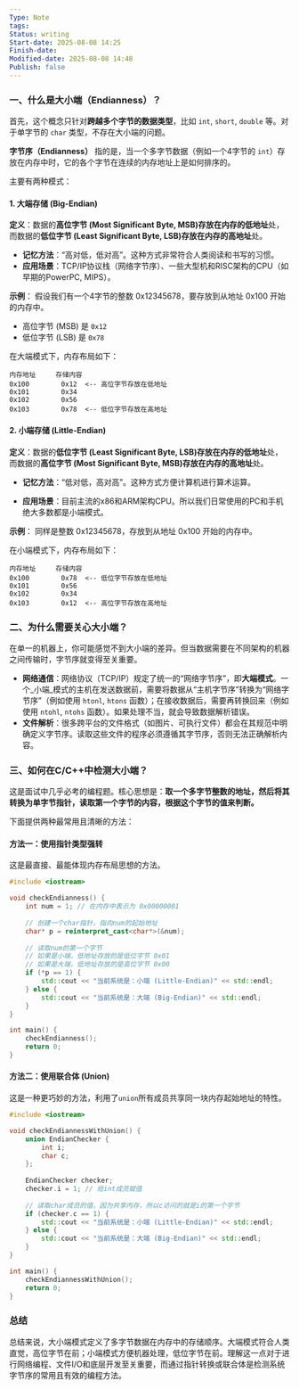 ```yaml
---
Type: Note
tags: 
Status: writing
Start-date: 2025-08-08 14:25
Finish-date: 
Modified-date: 2025-08-08 14:48
Publish: false
---
```


### 一、什么是大小端（Endianness）？

首先，这个概念只针对**跨越多个字节的数据类型**，比如 `int`, `short`, `double` 等。对于单字节的 `char` 类型，不存在大小端的问题。

**字节序（Endianness）** 指的是，当一个多字节数据（例如一个4字节的 `int`）存放在内存中时，它的各个字节在连续的内存地址上是如何排序的。

主要有两种模式：

#### 1. 大端存储 (Big-Endian)

**定义**：数据的**高位字节 (Most Significant Byte, MSB)存放在内存的低地址**处，而数据的**低位字节 (Least Significant Byte, LSB)存放在内存的高地址**处。

- **记忆方法**：“高对低，低对高”。这种方式非常符合人类阅读和书写的习惯。
- **应用场景**：TCP/IP协议栈（网络字节序）、一些大型机和RISC架构的CPU（如早期的PowerPC, MIPS）。


**示例**：
假设我们有一个4字节的整数 0x12345678，要存放到从地址 0x100 开始的内存中。
- 高位字节 (MSB) 是 `0x12`
- 低位字节 (LSB) 是 `0x78`

在大端模式下，内存布局如下：
```
内存地址     存储内容
0x100        0x12  <-- 高位字节存放在低地址
0x101        0x34
0x102        0x56
0x103        0x78  <-- 低位字节存放在高地址
```

#### 2. 小端存储 (Little-Endian)
**定义**：数据的**低位字节 (Least Significant Byte, LSB)存放在内存的低地址**处，而数据的**高位字节 (Most Significant Byte, MSB)存放在内存的高地址**处。

- **记忆方法**：“低对低，高对高”。这种方式方便计算机进行算术运算。
    
- **应用场景**：目前主流的x86和ARM架构CPU。所以我们日常使用的PC和手机绝大多数都是小端模式。
    

**示例**：
同样是整数 0x12345678，存放到从地址 0x100 开始的内存中。

在小端模式下，内存布局如下：
```
内存地址     存储内容
0x100        0x78  <-- 低位字节存放在低地址
0x101        0x56
0x102        0x34
0x103        0x12  <-- 高位字节存放在高地址
```

### 二、为什么需要关心大小端？

在单一的机器上，你可能感觉不到大小端的差异。但当数据需要在不同架构的机器之间传输时，字节序就变得至关重要。
- **网络通信**：网络协议（TCP/IP）规定了统一的“网络字节序”，即**大端模式**。一个_小端_模式的主机在发送数据前，需要将数据从“主机字节序”转换为“网络字节序”（例如使用 `htonl`, `htons` 函数）；在接收数据后，需要再转换回来（例如使用 `ntohl`, `ntohs` 函数）。如果处理不当，就会导致数据解析错误。
- **文件解析**：很多跨平台的文件格式（如图片、可执行文件）都会在其规范中明确定义字节序。读取这些文件的程序必须遵循其字节序，否则无法正确解析内容。
    

### 三、如何在C/C++中检测大小端？

这是面试中几乎必考的编程题。核心思想是：**取一个多字节整数的地址，然后将其转换为单字节指针，读取第一个字节的内容，根据这个字节的值来判断。**

下面提供两种最常用且清晰的方法：

#### 方法一：使用指针类型强转

这是最直接、最能体现内存布局思想的方法。

```cpp
#include <iostream>

void checkEndianness() {
    int num = 1; // 在内存中表示为 0x00000001
    
    // 创建一个char指针，指向num的起始地址
    char* p = reinterpret_cast<char*>(&num);
    
    // 读取num的第一个字节
    // 如果是小端，低地址存放的是低位字节 0x01
    // 如果是大端，低地址存放的是高位字节 0x00
    if (*p == 1) {
        std::cout << "当前系统是：小端 (Little-Endian)" << std::endl;
    } else {
        std::cout << "当前系统是：大端 (Big-Endian)" << std::endl;
    }
}

int main() {
    checkEndianness();
    return 0;
}
```

#### 方法二：使用联合体 (Union)

这是一种更巧妙的方法，利用了`union`所有成员共享同一块内存起始地址的特性。

```cpp
#include <iostream>

void checkEndiannessWithUnion() {
    union EndianChecker {
        int i;
        char c;
    };
    
    EndianChecker checker;
    checker.i = 1; // 给int成员赋值
    
    // 读取char成员的值，因为共享内存，所以c访问的就是i的第一个字节
    if (checker.c == 1) {
        std::cout << "当前系统是：小端 (Little-Endian)" << std::endl;
    } else {
        std::cout << "当前系统是：大端 (Big-Endian)" << std::endl;
    }
}

int main() {
    checkEndiannessWithUnion();
    return 0;
}
```

### 总结
总结来说，大小端模式定义了多字节数据在内存中的存储顺序。大端模式符合人类直觉，高位字节在前；小端模式方便机器处理，低位字节在前。理解这一点对于进行网络编程、文件I/O和底层开发至关重要，而通过指针转换或联合体是检测系统字节序的常用且有效的编程方法。